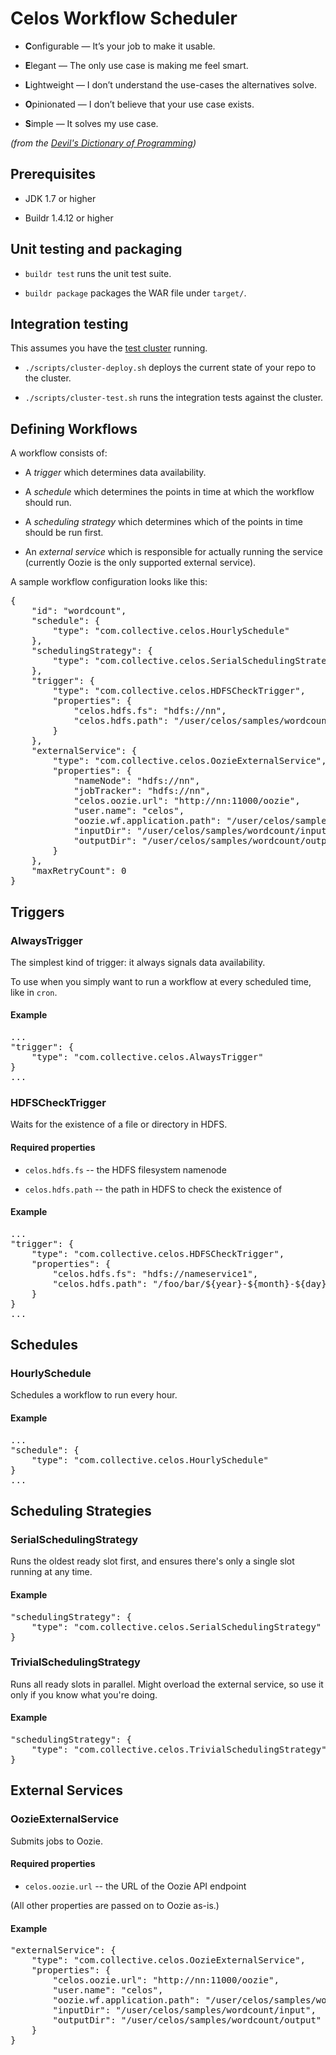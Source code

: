 # Celos Workflow Scheduler

* **C**onfigurable — It’s your job to make it usable.

* **E**legant — The only use case is making me feel smart.

* **L**ightweight — I don’t understand the use-cases the alternatives solve.

* **O**pinionated — I don’t believe that your use case exists.

* **S**imple — It solves my use case.

*(from the [Devil's Dictionary of Programming](http://programmingisterrible.com/post/65781074112/devils-dictionary-of-programming))*

## Prerequisites

* JDK 1.7 or higher

* Buildr 1.4.12 or higher

## Unit testing and packaging

* `buildr test` runs the unit test suite.

* `buildr package` packages the WAR file under `target/`.

## Integration testing

This assumes you have the [test cluster](provisioner/README.md) running.

* `./scripts/cluster-deploy.sh` deploys the current state of your repo to the cluster.

* `./scripts/cluster-test.sh` runs the integration tests against the cluster.

## Defining Workflows

A workflow consists of:

* A *trigger* which determines data availability.

* A *schedule* which determines the points in time at which the workflow should run.

* A *scheduling strategy* which determines which of the points in time should be run first.

* An *external service* which is responsible for actually running the
  service (currently Oozie is the only supported external service).

A sample workflow configuration looks like this:

<pre>
{
    "id": "wordcount",
    "schedule": {
        "type": "com.collective.celos.HourlySchedule"
    },
    "schedulingStrategy": {
        "type": "com.collective.celos.SerialSchedulingStrategy"
    },
    "trigger": {
        "type": "com.collective.celos.HDFSCheckTrigger",
        "properties": {
            "celos.hdfs.fs": "hdfs://nn",
            "celos.hdfs.path": "/user/celos/samples/wordcount/input/${year}-${month}-${day}T${hour}00.txt"
        }
    },
    "externalService": {
        "type": "com.collective.celos.OozieExternalService",
        "properties": {
            "nameNode": "hdfs://nn",
            "jobTracker": "hdfs://nn",
            "celos.oozie.url": "http://nn:11000/oozie",
            "user.name": "celos",
            "oozie.wf.application.path": "/user/celos/samples/wordcount/workflow/workflow.xml",
            "inputDir": "/user/celos/samples/wordcount/input",
            "outputDir": "/user/celos/samples/wordcount/output"
        }
    },
    "maxRetryCount": 0
}
</pre>

## Triggers

### AlwaysTrigger

The simplest kind of trigger: it always signals data availability.

To use when you simply want to run a workflow at every scheduled time,
like in `cron`.

#### Example

<pre>
...
"trigger": {
    "type": "com.collective.celos.AlwaysTrigger"
}
...
</pre>

### HDFSCheckTrigger

Waits for the existence of a file or directory in HDFS.

#### Required properties

* `celos.hdfs.fs` -- the HDFS filesystem namenode

* `celos.hdfs.path` -- the path in HDFS to check the existence of

#### Example

<pre>
...
"trigger": {
    "type": "com.collective.celos.HDFSCheckTrigger",
    "properties": {
        "celos.hdfs.fs": "hdfs://nameservice1",
        "celos.hdfs.path": "/foo/bar/${year}-${month}-${day}/${hour}/file.txt"
    }
}
...
</pre>

## Schedules

### HourlySchedule

Schedules a workflow to run every hour.

#### Example

<pre>
...
"schedule": {
    "type": "com.collective.celos.HourlySchedule"
}
...
</pre>

## Scheduling Strategies

### SerialSchedulingStrategy

Runs the oldest ready slot first, and ensures there's only a single
slot running at any time.

#### Example

<pre>
"schedulingStrategy": {
    "type": "com.collective.celos.SerialSchedulingStrategy"
}
</pre>

### TrivialSchedulingStrategy

Runs all ready slots in parallel.  Might overload the external
service, so use it only if you know what you're doing.

#### Example

<pre>
"schedulingStrategy": {
    "type": "com.collective.celos.TrivialSchedulingStrategy"
}
</pre>

## External Services

### OozieExternalService

Submits jobs to Oozie.

#### Required properties

* `celos.oozie.url` -- the URL of the Oozie API endpoint

(All other properties are passed on to Oozie as-is.)

#### Example

<pre>
"externalService": {
    "type": "com.collective.celos.OozieExternalService",
    "properties": {
        "celos.oozie.url": "http://nn:11000/oozie",
        "user.name": "celos",
        "oozie.wf.application.path": "/user/celos/samples/wordcount/workflow/workflow.xml",
        "inputDir": "/user/celos/samples/wordcount/input",
        "outputDir": "/user/celos/samples/wordcount/output"
    }
}
</pre>
